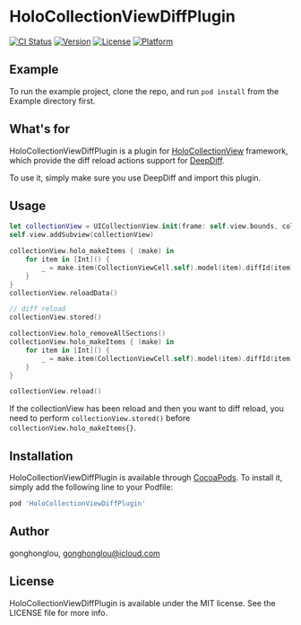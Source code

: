# HoloCollectionViewDiffPlugin

[![CI Status](https://img.shields.io/travis/HoloFoundation/HoloCollectionViewDiffPlugin.svg?style=flat)](https://travis-ci.org/HoloFoundation/HoloCollectionViewDiffPlugin)
[![Version](https://img.shields.io/cocoapods/v/HoloCollectionViewDiffPlugin.svg?style=flat)](https://cocoapods.org/pods/HoloCollectionViewDiffPlugin)
[![License](https://img.shields.io/cocoapods/l/HoloCollectionViewDiffPlugin.svg?style=flat)](https://cocoapods.org/pods/HoloCollectionViewDiffPlugin)
[![Platform](https://img.shields.io/cocoapods/p/HoloCollectionViewDiffPlugin.svg?style=flat)](https://cocoapods.org/pods/HoloCollectionViewDiffPlugin)

## Example

To run the example project, clone the repo, and run `pod install` from the Example directory first.

## What's for

HoloCollectionViewDiffPlugin is a plugin for [HoloCollectionView](https://github.com/gonghonglou/HoloCollectionView) framework, which provide the diff reload actions support for [DeepDiff](https://github.com/onmyway133/DeepDiff).

To use it, simply make sure you use DeepDiff and import this plugin.

## Usage

```swift
let collectionView = UICollectionView.init(frame: self.view.bounds, collectionViewLayout: flowLayout)
self.view.addSubview(collectionView)

collectionView.holo_makeItems { (make) in
    for item in [Int]() {
        _ = make.item(CollectionViewCell.self).model(item).diffId(item)
    }
}
collectionView.reloadData()

// diff reload
collectionView.stored()

collectionView.holo_removeAllSections()
collectionView.holo_makeItems { (make) in
    for item in [Int]() {
        _ = make.item(CollectionViewCell.self).model(item).diffId(item)
    }
}

collectionView.reload()
```
If the collectionView has been reload and then you want to diff reload, you need to perform `collectionView.stored()` before `collectionView.holo_makeItems{}`.

## Installation

HoloCollectionViewDiffPlugin is available through [CocoaPods](https://cocoapods.org). To install
it, simply add the following line to your Podfile:

```ruby
pod 'HoloCollectionViewDiffPlugin'
```

## Author

gonghonglou, gonghonglou@icloud.com

## License

HoloCollectionViewDiffPlugin is available under the MIT license. See the LICENSE file for more info.
